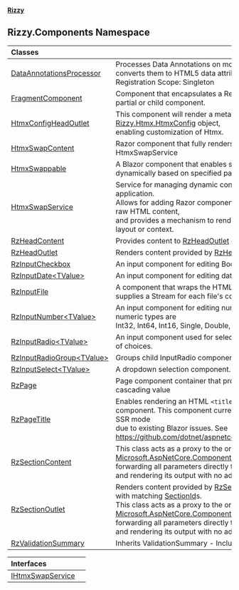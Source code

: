#### [Rizzy](index 'index')

## Rizzy.Components Namespace

| Classes | |
| :--- | :--- |
| [DataAnnotationsProcessor](Rizzy.Components.DataAnnotationsProcessor 'Rizzy.Components.DataAnnotationsProcessor') | Processes Data Annotations on model properties and converts them to HTML5 data attributes.<br/>Registration Scope: Singleton |
| [FragmentComponent](Rizzy.Components.FragmentComponent 'Rizzy.Components.FragmentComponent') | Component that encapsulates a RenderFragment for use as a partial or child component. |
| [HtmxConfigHeadOutlet](Rizzy.Components.HtmxConfigHeadOutlet 'Rizzy.Components.HtmxConfigHeadOutlet') | This component will render a meta tag with the serialized [Rizzy.Htmx.HtmxConfig](https://docs.microsoft.com/en-us/dotnet/api/Rizzy.Htmx.HtmxConfig 'Rizzy.Htmx.HtmxConfig') object,<br/>enabling customization of Htmx. |
| [HtmxSwapContent](Rizzy.Components.HtmxSwapContent 'Rizzy.Components.HtmxSwapContent') | Razor component that fully renders any content from HtmxSwapService |
| [HtmxSwappable](Rizzy.Components.HtmxSwappable 'Rizzy.Components.HtmxSwappable') | A Blazor component that enables swapping HTML content dynamically based on specified parameters through Htmx. |
| [HtmxSwapService](Rizzy.Components.HtmxSwapService 'Rizzy.Components.HtmxSwapService') | Service for managing dynamic content swaps in a Blazor application.<br/>Allows for adding Razor components, RenderFragments, and raw HTML content,<br/>and provides a mechanism to render them within a specified layout or context. |
| [RzHeadContent](Rizzy.Components.RzHeadContent 'Rizzy.Components.RzHeadContent') | Provides content to [RzHeadOutlet](Rizzy.Components.RzHeadOutlet 'Rizzy.Components.RzHeadOutlet') components. |
| [RzHeadOutlet](Rizzy.Components.RzHeadOutlet 'Rizzy.Components.RzHeadOutlet') | Renders content provided by [RzHeadContent](Rizzy.Components.RzHeadContent 'Rizzy.Components.RzHeadContent') components. |
| [RzInputCheckbox](Rizzy.Components.RzInputCheckbox 'Rizzy.Components.RzInputCheckbox') | An input component for editing Boolean values. |
| [RzInputDate&lt;TValue&gt;](Rizzy.Components.RzInputDate_TValue_ 'Rizzy.Components.RzInputDate<TValue>') | An input component for editing date values. |
| [RzInputFile](Rizzy.Components.RzInputFile 'Rizzy.Components.RzInputFile') | A component that wraps the HTML file input element and supplies a Stream for each file's contents. |
| [RzInputNumber&lt;TValue&gt;](Rizzy.Components.RzInputNumber_TValue_ 'Rizzy.Components.RzInputNumber<TValue>') | An input component for editing numeric values. Supported numeric types are<br/>Int32, Int64, Int16, Single, Double, Decimal. |
| [RzInputRadio&lt;TValue&gt;](Rizzy.Components.RzInputRadio_TValue_ 'Rizzy.Components.RzInputRadio<TValue>') | An input component used for selecting a value from a group of choices. |
| [RzInputRadioGroup&lt;TValue&gt;](Rizzy.Components.RzInputRadioGroup_TValue_ 'Rizzy.Components.RzInputRadioGroup<TValue>') | Groups child InputRadio components. |
| [RzInputSelect&lt;TValue&gt;](Rizzy.Components.RzInputSelect_TValue_ 'Rizzy.Components.RzInputSelect<TValue>') | A dropdown selection component. |
| [RzPage](Rizzy.Components.RzPage 'Rizzy.Components.RzPage') | Page component container that provides a ViewContext cascading value |
| [RzPageTitle](Rizzy.Components.RzPageTitle 'Rizzy.Components.RzPageTitle') | Enables rendering an HTML `<title>` to a [RzHeadOutlet](Rizzy.Components.RzHeadOutlet 'Rizzy.Components.RzHeadOutlet') component. This component currently is not operational in SSR mode<br/>due to existing Blazor issues.  See https://github.com/dotnet/aspnetcore/issues/50268 |
| [RzSectionContent](Rizzy.Components.RzSectionContent 'Rizzy.Components.RzSectionContent') | This class acts as a proxy to the original [Microsoft.AspNetCore.Components.Sections.SectionContent](https://docs.microsoft.com/en-us/dotnet/api/Microsoft.AspNetCore.Components.Sections.SectionContent 'Microsoft.AspNetCore.Components.Sections.SectionContent'), forwarding all parameters directly to it<br/>and rendering its output with no additional markup. |
| [RzSectionOutlet](Rizzy.Components.RzSectionOutlet 'Rizzy.Components.RzSectionOutlet') | Renders content provided by [RzSectionContent](Rizzy.Components.RzSectionContent 'Rizzy.Components.RzSectionContent') components with matching [SectionId](Rizzy.Components.RzSectionOutlet.SectionId 'Rizzy.Components.RzSectionOutlet.SectionId')s.<br/>This class acts as a proxy to the original [Microsoft.AspNetCore.Components.Sections.SectionOutlet](https://docs.microsoft.com/en-us/dotnet/api/Microsoft.AspNetCore.Components.Sections.SectionOutlet 'Microsoft.AspNetCore.Components.Sections.SectionOutlet'), forwarding all parameters directly to it<br/>and rendering its output with no additional markup. |
| [RzValidationSummary](Rizzy.Components.RzValidationSummary 'Rizzy.Components.RzValidationSummary') | Inherits ValidationSummary - Included for consistency |

| Interfaces | |
| :--- | :--- |
| [IHtmxSwapService](Rizzy.Components.IHtmxSwapService 'Rizzy.Components.IHtmxSwapService') | |
